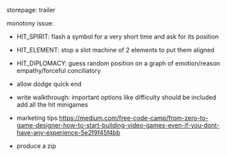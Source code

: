 storepage: trailer

monotony issue:
- HIT_SPIRIT: flash a symbol for a very short time and ask for its position
- HIT_ELEMENT: stop a slot machine of 2 elements to put them aligned
- HIT_DIPLOMACY: guess random position on a graph of emotion/reason empathy/forceful conciliatory



- allow dodge quick end

- write walkthrough:
important options like difficulty should be included
add all the hit minigames


- marketing tips https://medium.com/free-code-camp/from-zero-to-game-designer-how-to-start-building-video-games-even-if-you-dont-have-any-experience-5e2f9f45f4bb

- produce a zip

